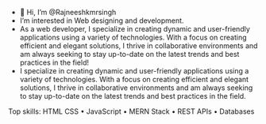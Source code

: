 - 👋 Hi, I’m @Rajneeshkmrsingh
- I’m interested in Web designing and development.
- As a web developer, I specialize in creating dynamic and user-friendly applications using a variety of technologies. With a focus on creating efficient and elegant solutions, I thrive in collaborative environments and am always seeking to stay up-to-date on the latest trends and best practices in the field!
- I specialize in creating dynamic and user-friendly applications using a variety of technologies. With a focus on creating efficient and elegant solutions, I thrive in collaborative environments and am always seeking to stay up-to-date on the latest trends and best practices in the field.

Top skills: 
HTML CSS • JavaScript • MERN Stack • REST APIs • Databases

<!---
Rajneeshkmrsingh/Rajneeshkmrsingh is a ✨ special ✨ repository because its `README.md` (this file) appears on your GitHub profile.
You can click the Preview link to take a look at your changes.
--->
